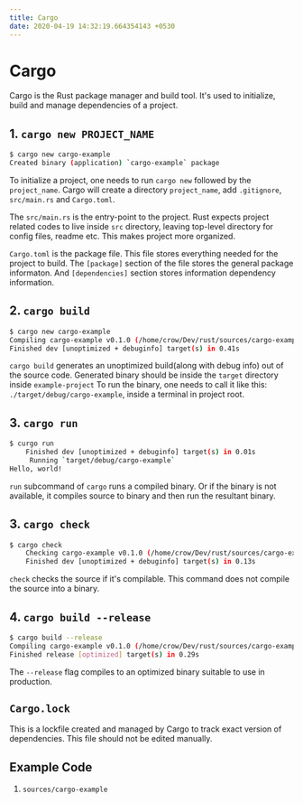 ```yaml
---
title: Cargo
date: 2020-04-19 14:32:19.664354143 +0530
---
```


# Cargo

Cargo is the Rust package manager and build tool. It's used to initialize, build and manage dependencies of a project.

## 1. `cargo new PROJECT_NAME`

```sh
$ cargo new cargo-example
Created binary (application) `cargo-example` package
```

To initialize a project, one needs to run `cargo new` followed by the `project_name`. Cargo will create a directory `project_name`, add `.gitignore`, `src/main.rs` and `Cargo.toml`.

The `src/main.rs` is the entry-point to the project. Rust expects project related codes to live inside `src` directory, leaving top-level directory for config files, readme etc. This makes project more organized.

`Cargo.toml` is the package file. This file stores everything needed for the project to build. The `[package]` section of the file stores the general package informaton. And `[dependencies]` section stores information dependency information.

## 2. `cargo build`

```sh
$ cargo new cargo-example
Compiling cargo-example v0.1.0 (/home/crow/Dev/rust/sources/cargo-example)
Finished dev [unoptimized + debuginfo] target(s) in 0.41s
```

`cargo build` generates an unoptimized build(along with debug info) out of the source code. Generated binary should be inside the `target` directory inside `example-project` To run the binary, one needs to call it like this: `./target/debug/cargo-example`, inside a terminal in project root.

## 3. `cargo run`

```sh
$ curgo run
    Finished dev [unoptimized + debuginfo] target(s) in 0.01s
     Running `target/debug/cargo-example`
Hello, world!
```

`run` subcommand of `cargo` runs a compiled binary. Or if the binary is not available, it compiles source to binary and then run the resultant binary.

## 3. `cargo check`

```sh
$ cargo check
    Checking cargo-example v0.1.0 (/home/crow/Dev/rust/sources/cargo-example)
    Finished dev [unoptimized + debuginfo] target(s) in 0.13s
```

`check` checks the source if it's compilable. This command does not compile the source into a binary.

## 4. `cargo build --release`

```sh
$ cargo build --release
Compiling cargo-example v0.1.0 (/home/crow/Dev/rust/sources/cargo-example)
Finished release [optimized] target(s) in 0.29s
```

The `--release` flag compiles to an optimized binary suitable to use in production.

## `Cargo.lock`

This is a lockfile created and managed by Cargo to track exact version of dependencies. This file should not be edited manually.

## Example Code

1. `sources/cargo-example`
